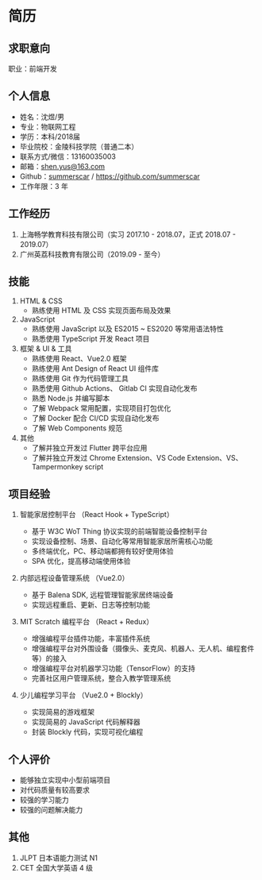# 简历

## 求职意向

职业：前端开发

## 个人信息

* 姓名：沈煜/男
* 专业：物联网工程
* 学历：本科/2018届
* 毕业院校：金陵科技学院（普通二本）
* 联系方式/微信：13160035003
* 邮箱：shen.yus@163.com
* Github：[summerscar](https://github.com/summerscar) / https://github.com/summerscar
* 工作年限：3 年

## 工作经历

1. 上海畅学教育科技有限公司（实习 2017.10 - 2018.07，正式 2018.07 - 2019.07）
2. 广州英荔科技教育有限公司（2019.09 - 至今）

## 技能

1. HTML & CSS
    * 熟练使用 HTML 及 CSS 实现页面布局及效果
2. JavaScript
    * 熟练使用 JavaScript 以及 ES2015 ~ ES2020 等常用语法特性
    * 熟悉使用 TypeScript 开发 React 项目
3. 框架 & UI & 工具
    * 熟练使用 React、Vue2.0 框架
    * 熟练使用 Ant Design of React UI 组件库
    * 熟练使用 Git 作为代码管理工具
    * 熟悉使用 Github Actions、 Gitlab CI 实现自动化发布
    * 熟悉 Node.js 并编写脚本
    * 了解 Webpack 常用配置，实现项目打包优化
    * 了解 Docker 配合 CI/CD 实现自动化发布
    * 了解 Web Components 规范
4. 其他
    * 了解并独立开发过 Flutter 跨平台应用
    * 了解并独立开发过 Chrome Extension、VS Code Extension、VS、Tampermonkey script

## 项目经验

1. 智能家居控制平台 （React Hook + TypeScript）
    * 基于 W3C WoT Thing 协议实现的前端智能设备控制平台
    * 实现设备控制、场景、自动化等常用智能家居所需核心功能
    * 多终端优化，PC、移动端都拥有较好使用体验
    * SPA 优化，提高移动端使用体验

2. 内部远程设备管理系统 （Vue2.0）
    * 基于 Balena SDK, 远程管理智能家居终端设备
    * 实现远程重启、更新、日志等控制功能

3. MIT Scratch 编程平台 （React + Redux）
    * 增强编程平台插件功能，丰富插件系统
    * 增强编程平台对外围设备（摄像头、麦克风、机器人、无人机、编程套件等）的接入
    * 增强编程平台对机器学习功能（TensorFlow）的支持
    * 完善社区用户管理系统，整合入教学管理系统

4. 少儿编程学习平台 （Vue2.0 + Blockly）
    * 实现简易的游戏框架
    * 实现简易的 JavaScript 代码解释器
    * 封装 Blockly 代码，实现可视化编程

## 个人评价

* 能够独立实现中小型前端项目
* 对代码质量有较高要求
* 较强的学习能力
* 较强的问题解决能力

## 其他

1. JLPT 日本语能力测试 N1
2. CET 全国大学英语 4 级
